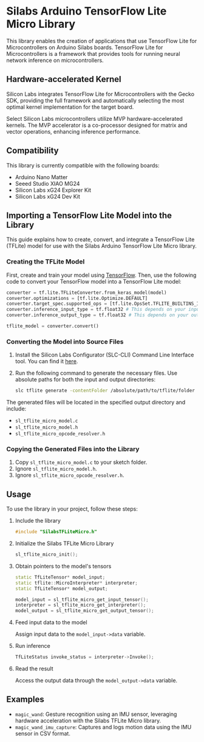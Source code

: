 # Silabs Arduino TensorFlow Lite Micro Library

This library enables the creation of applications that use TensorFlow Lite for Microcontrollers on Arduino Silabs boards. TensorFlow Lite for Microcontrollers is a framework that provides tools for running neural network inference on microcontrollers.

## Hardware-accelerated Kernel
Silicon Labs integrates TensorFlow Lite for Microcontrollers with the Gecko SDK, providing the full framework and automatically selecting the most optimal kernel implementation for the target board.

Select Silicon Labs microcontrollers utilize MVP hardware-accelerated kernels. The MVP accelerator is a co-processor designed for matrix and vector operations, enhancing inference performance.

## Compatibility
This library is currently compatible with the following boards:

 - Arduino Nano Matter
 - Seeed Studio XIAO MG24
 - Silicon Labs xG24 Explorer Kit
 - Silicon Labs xG24 Dev Kit

## Importing a TensorFlow Lite Model into the Library

This guide explains how to create, convert, and integrate a TensorFlow Lite (TFLite) model for use with the Silabs Arduino TensorFlow Lite Micro library.

### Creating the TFLite Model
First, create and train your model using [TensorFlow](https://www.tensorflow.org/). Then, use the following code to convert your TensorFlow model into a TensorFlow Lite model:

```python
converter = tf.lite.TFLiteConverter.from_keras_model(model)
converter.optimizations = [tf.lite.Optimize.DEFAULT]
converter.target_spec.supported_ops = [tf.lite.OpsSet.TFLITE_BUILTINS_INT8]
converter.inference_input_type = tf.float32 # This depends on your input model type
converter.inference_output_type = tf.float32 # This depends on your output model type

tflite_model = converter.convert()
```

### Converting the Model into Source Files

1. Install the Silicon Labs Configurator (SLC-CLI) Command Line Interface tool. You can find it [here](https://www.silabs.com/developer-tools/simplicity-studio/configurator-command-line-interface).

2. Run the following command to generate the necessary files. Use absolute paths for both the input and output directories:

    ```bash
    slc tflite generate -contentFolder /absolute/path/to/tflite/folder -generationOutput /absolute/path/to/output/folder
    ```

The generated files will be located in the specified output directory and include:

- `sl_tflite_micro_model.c`
- `sl_tflite_micro_model.h`
- `sl_tflite_micro_opcode_resolver.h`

### Copying the Generated Files into the Library
1. Copy `sl_tflite_micro_model.c` to your sketch folder.
2. Ignore `sl_tflite_micro_model.h`.
3. Ignore `sl_tflite_micro_opcode_resolver.h`.

## Usage

To use the library in your project, follow these steps:

1. Include the library
    ```c++
    #include "SilabsTFLiteMicro.h"
    ```

2. Initialize the Silabs TFLite Micro Library
    ```c++
    sl_tflite_micro_init();
    ```

3. Obtain pointers to the model's tensors
    ```c++
    static TfLiteTensor* model_input;
    static tflite::MicroInterpreter* interpreter;
    static TfLiteTensor* model_output;

    model_input = sl_tflite_micro_get_input_tensor();
    interpreter = sl_tflite_micro_get_interpreter();
    model_output = sl_tflite_micro_get_output_tensor();
    ```

4. Feed input data to the model

    Assign input data to the `model_input->data` variable.

5. Run inference
    ```c++
    TfLiteStatus invoke_status = interpreter->Invoke();
    ```

6. Read the result

    Access the output data through the `model_output->data` variable.

## Examples

- `magic_wand`: Gesture recognition using an IMU sensor, leveraging hardware acceleration with the Silabs TFLite Micro library.
- `magic_wand_imu_capture`: Captures and logs motion data using the IMU sensor in CSV format.
